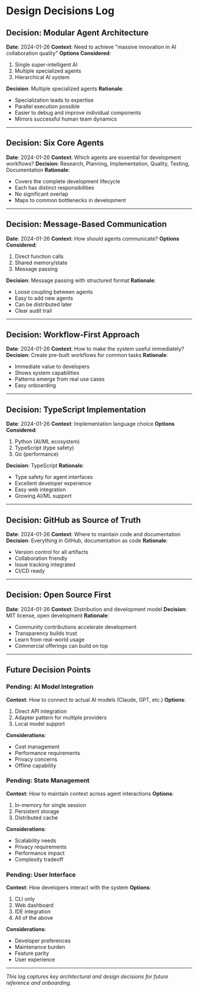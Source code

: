 # Design Decisions Log

## Decision: Modular Agent Architecture
**Date**: 2024-01-26
**Context**: Need to achieve "massive innovation in AI collaboration quality"
**Options Considered**:
1. Single super-intelligent AI
2. Multiple specialized agents
3. Hierarchical AI system

**Decision**: Multiple specialized agents
**Rationale**: 
- Specialization leads to expertise
- Parallel execution possible
- Easier to debug and improve individual components
- Mirrors successful human team dynamics

---

## Decision: Six Core Agents
**Date**: 2024-01-26
**Context**: Which agents are essential for development workflows?
**Decision**: Research, Planning, Implementation, Quality, Testing, Documentation
**Rationale**:
- Covers the complete development lifecycle
- Each has distinct responsibilities
- No significant overlap
- Maps to common bottlenecks in development

---

## Decision: Message-Based Communication
**Date**: 2024-01-26
**Context**: How should agents communicate?
**Options Considered**:
1. Direct function calls
2. Shared memory/state
3. Message passing

**Decision**: Message passing with structured format
**Rationale**:
- Loose coupling between agents
- Easy to add new agents
- Can be distributed later
- Clear audit trail

---

## Decision: Workflow-First Approach
**Date**: 2024-01-26
**Context**: How to make the system useful immediately?
**Decision**: Create pre-built workflows for common tasks
**Rationale**:
- Immediate value to developers
- Shows system capabilities
- Patterns emerge from real use cases
- Easy onboarding

---

## Decision: TypeScript Implementation
**Date**: 2024-01-26
**Context**: Implementation language choice
**Options Considered**:
1. Python (AI/ML ecosystem)
2. TypeScript (type safety)
3. Go (performance)

**Decision**: TypeScript
**Rationale**:
- Type safety for agent interfaces
- Excellent developer experience
- Easy web integration
- Growing AI/ML support

---

## Decision: GitHub as Source of Truth
**Date**: 2024-01-26
**Context**: Where to maintain code and documentation
**Decision**: Everything in GitHub, documentation as code
**Rationale**:
- Version control for all artifacts
- Collaboration friendly
- Issue tracking integrated
- CI/CD ready

---

## Decision: Open Source First
**Date**: 2024-01-26
**Context**: Distribution and development model
**Decision**: MIT license, open development
**Rationale**:
- Community contributions accelerate development
- Transparency builds trust
- Learn from real-world usage
- Commercial offerings can build on top

---

## Future Decision Points

### Pending: AI Model Integration
**Context**: How to connect to actual AI models (Claude, GPT, etc.)
**Options**:
1. Direct API integration
2. Adapter pattern for multiple providers
3. Local model support

**Considerations**:
- Cost management
- Performance requirements
- Privacy concerns
- Offline capability

### Pending: State Management
**Context**: How to maintain context across agent interactions
**Options**:
1. In-memory for single session
2. Persistent storage
3. Distributed cache

**Considerations**:
- Scalability needs
- Privacy requirements
- Performance impact
- Complexity tradeoff

### Pending: User Interface
**Context**: How developers interact with the system
**Options**:
1. CLI only
2. Web dashboard
3. IDE integration
4. All of the above

**Considerations**:
- Developer preferences
- Maintenance burden
- Feature parity
- User experience

---

*This log captures key architectural and design decisions for future reference and onboarding.*